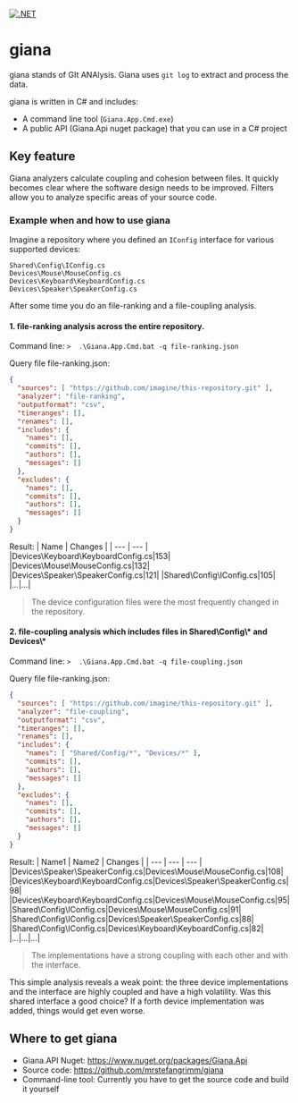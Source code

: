 [![.NET](https://github.com/mrstefangrimm/giana/actions/workflows/ci.yml/badge.svg)](https://github.com/mrstefangrimm/giana/actions/workflows/ci.yml)

# giana

giana stands of GIt ANAlysis. Giana uses `git log` to extract and process the data.

giana is written in C# and includes:
 - A command line tool (`Giana.App.Cmd.exe`)
 - A public API (Giana.Api nuget package) that you can use in a C# project


## Key feature

Giana analyzers calculate coupling and cohesion between files. It quickly becomes clear where the software design needs to be improved. Filters allow you to analyze specific areas of your source code.

### Example when and how to use giana

Imagine a repository where you defined an `IConfig` interface for various supported devices:

```
Shared\Config\IConfig.cs
Devices\Mouse\MouseConfig.cs
Devices\Keyboard\KeyboardConfig.cs
Devices\Speaker\SpeakerConfig.cs
```

After some time you do an file-ranking and a file-coupling analysis.

#### 1. file-ranking analysis across the entire repository.

Command line:
`>  .\Giana.App.Cmd.bat -q file-ranking.json`

Query file file-ranking.json:
```json
{
  "sources": [ "https://github.com/imagine/this-repository.git" ],
  "analyzer": "file-ranking",
  "outputformat": "csv",
  "timeranges": [],
  "renames": [],
  "includes": {
    "names": [],
    "commits": [],
    "authors": [],
    "messages": []
  },
  "excludes": {
    "names": [],
    "commits": [],
    "authors": [],
    "messages": []
  }
}
```

Result:
| Name | Changes |
| --- | --- |
|Devices\Keyboard\KeyboardConfig.cs|153|
|Devices\Mouse\MouseConfig.cs|132|
|Devices\Speaker\SpeakerConfig.cs|121|
|Shared\Config\IConfig.cs|105|
|*...*|*...*|
  > The device configuration files were the most frequently changed in the repository.

#### 2. file-coupling analysis which includes files in Shared\Config\\* and Devices\\*

Command line:
`>  .\Giana.App.Cmd.bat -q file-coupling.json`

Query file file-ranking.json:
```json
{
  "sources": [ "https://github.com/imagine/this-repository.git" ],
  "analyzer": "file-coupling",
  "outputformat": "csv",
  "timeranges": [],
  "renames": [],
  "includes": {
    "names": [ "Shared/Config/*", "Devices/*" ],
    "commits": [],
    "authors": [],
    "messages": []
  },
  "excludes": {
    "names": [],
    "commits": [],
    "authors": [],
    "messages": []
  }
}
```

Result:
| Name1 | Name2 | Changes |
| --- | --- | --- |
|Devices\Speaker\SpeakerConfig.cs|Devices\Mouse\MouseConfig.cs|108|
|Devices\Keyboard\KeyboardConfig.cs|Devices\Speaker\SpeakerConfig.cs|98|
|Devices\Keyboard\KeyboardConfig.cs|Devices\Mouse\MouseConfig.cs|95|
|Shared\Config\IConfig.cs|Devices\Mouse\MouseConfig.cs|91|
|Shared\Config\IConfig.cs|Devices\Speaker\SpeakerConfig.cs|88|
|Shared\Config\IConfig.cs|Devices\Keyboard\KeyboardConfig.cs|82|
|*...*|*...*|*...*|
  > The implementations have a strong coupling with each other and with the interface.


This simple analysis reveals a weak point: the three device implementations and the interface are highly coupled and have a high volatility.
Was this shared interface a good choice? If a forth device implementation was added, things would get even worse.

## Where to get giana

 - Giana.API Nuget: https://www.nuget.org/packages/Giana.Api
 - Source code: https://github.com/mrstefangrimm/giana
 - Command-line tool: Currently you have to get the source code and build it yourself
